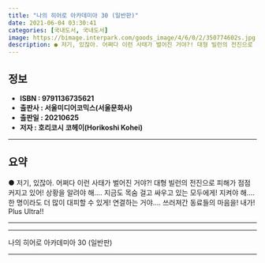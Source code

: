 ```yaml
---
title: "나의 히어로 아카데미아 30 (일반판)"
date: 2021-06-04 03:30:41
categories: [국내도서, 국내도서]
image: https://bimage.interpark.com/goods_image/4/6/0/2/350774602s.jpg
description: ● 저기, 있잖아. 어쩌다 이런 사태가 벌어진 거야?! 대형 빌런의 전진으로 피해가 점점 커지고 있어! 상황을 알려야 해…. 지금도 목숨 걸고 싸우고 있는 모두에게! 지켜야 해…. 한 명이라도 더 많이 대피할 수 있게! 연결하는 거야…. 쓰러져간 동료들의 마음을! 내가! Plus Ul
---
```


## **정보**

- **ISBN : 9791136735621**
- **출판사 : 서울미디어코믹스(서울문화사)**
- **출판일 : 20210625**
- **저자 : 호리코시 코헤이(Horikoshi Kohei)**

------



## **요약**

●  저기, 있잖아. 어쩌다 이런 사태가 벌어진 거야?! 대형 빌런의 전진으로 피해가 점점 커지고 있어! 상황을 알려야 해…. 지금도 목숨 걸고 싸우고 있는 모두에게! 지켜야 해…. 한 명이라도 더 많이 대피할 수 있게! 연결하는 거야…. 쓰러져간 동료들의 마음을! 내가! Plus Ultra!!

------



------


나의 히어로 아카데미아 30 (일반판) 

------


